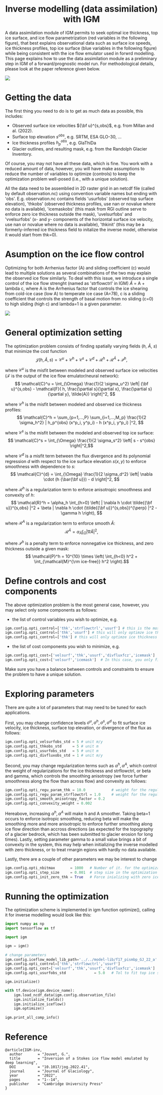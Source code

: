
### <h1 align="center" id="title">Inverse modelling (data assimilation) with IGM </h1>

A data assimilation module of IGM permits to seek optimal ice thickness, top ice surface, and ice flow parametrization (red variables in the following figure), that best explains observational data such as surface ice speeds, ice thickness profiles, top ice surface (blue variables in the following figure) while being consistent with the ice flow emulator used in forwrd modelling. This page explains how to use the data assimilation module as a preliminary step in IGM of a forward/prognostic model run. For methodological details, please look at the paper reference given below.

![](https://github.com/jouvetg/igm/blob/main/fig/scheme_simple_invert.png)

# Getting the data 

The first thing you need to do is to get as much data as possible, this includes:

* Observed surface ice velocities ${\bf u}^{s,obs}$, e.g. from Millan and al. (2022).
* Surface top elevation $s^{obs}$, e.g. SRTM, ESA GLO-30, ...
* Ice thickness profiles $h_p^{obs}$, e.g. GlaThiDa
* Glacier outlines, and resulting mask, e.g. from the Randolph Glacier Inventory.

Of course, you may not have all these data, which is fine. You work with a reduced amount of data, however, you will have make assumptions to reduce the number of variables to optimize (controls) to keep the optimization problem well-posed (i.e., with a unique solution).

All the data need to be assemblied in 2D raster grid in an netcdf file (called by default observation.nc) using convention variable names but ending with 'obs'. E.g. observation.nc contains fields 'usurfobs' (observed top surface elevation), 'thkobs' (observed thickness profiles, use nan or novalue where no data is available), 'icemaskobs' (this mask from RGI outline serve to enforce zero ice thickness outside the mask), 'uvelsurfobs' and 'vvelsurfobs' (x- and y- components of the horizontal surface ice velocity, use nan or novalue where no data is available), 'thkinit' (this may be a formerly-inferred ice thickness field to initalize the inverse model, otherwise it would start from thk=0).

# Asumption on the ice flow control

Optimizing for both Arrhenius factor (A) and sliding coefficient (c) would lead to multiple solutions as several combinations of the two may explain the observed ice flow similarly. To deal with this issue, we introduce a single control of the ice flow strenght (named as 'strflowctrl' in IGM) $\tilde{A}$ = A + lambda c, where A is the Arrhenius factor that controls the ice shearing from cold-ice case (low A) to temperate ice case (A=78), c is a sliding coefficient that controls the strength of basal motion from no sliding (c=0) to high sliding (high c) and lambda=1 is a given parameter. 

![](https://github.com/jouvetg/igm/blob/main/fig/strflowctrl.png)

# General optimization setting

The optimization problem consists of finding spatially varying fields ($h$, $\tilde{A}$, $s$) that minimize the cost function
$$ \mathcal{J}(h,\tilde{A},s) = \mathcal{C}^u + \mathcal{C}^h + \mathcal{C}^s + \mathcal{C}^{d} + \mathcal{R}^h +  \mathcal{R}^{\tilde{A}} +  \mathcal{P}^h, $$

where $\mathcal{C}^u$ is the misfit between modeled and observed surface ice velocities ($\mathcal{F}$ is the output of the ice flow emulator/neural network):
$$ \mathcal{C}^u = \int_{\Omega} \frac{1}{2 \sigma_u^2} \left| {\bf u}^{s,obs} - \mathcal{F}( h, \frac{\partial s}{\partial x}, \frac{\partial s}{\partial y}, \tilde{A})  \right|^2,  $$

where $\mathcal{C}^h$ is the misfit between modeled and observed ice thickness profiles:
$$ \mathcal{C}^h = \sum_{p=1,...,P} \sum_{i=1,...,M_p} \frac{1}{2 \sigma_h^2}  | h_p^{obs}  (x^p_i, y^p_i) - h (x^p_i, y^p_i) |^2, $$

where $\mathcal{C}^s$ is the misfit between the modeled and observed top ice surface:
$$ \mathcal{C}^s = \int_{\Omega} \frac{1}{2 \sigma_s^2}  \left| s - s^{obs}  \right|^2,$$

where $\mathcal{C}^{d}$ is a misfit term between the flux divergence and its polynomial 
regression $d$ with respect to the ice surface elevation $s(x,y)$ to enforce smoothness with  dependence to $s$:
$$ \mathcal{C}^{d} = \int_{\Omega} \frac{1}{2 \sigma_d^2} \left| \nabla \cdot (h {\bar{\bf u}}) - d  \right|^2, $$

where $\mathcal{R}^h$ is a regularization term to enforce anisotropic smoothness and convexity of $h$:
$$ \mathcal{R}^h = \alpha_h \int_{h>0} \left(  | \nabla h \cdot \tilde{{\bf u}}^{s,obs} |^2 + \beta  | \nabla h \cdot (\tilde{{\bf u}}^{s,obs})^{\perp} |^2   -  \gamma h  \right),  $$

where $\mathcal{R}^{A}$ is a regularization term to enforce smooth $\tilde{A}$:
$$ \mathcal{R}^{\tilde{A}} = \alpha_{\tilde{A}} \int_{\Omega} | \nabla  \tilde{A}  |^2, $$

where $\mathcal{P}^h$ is a penalty term to enforce nonnegative ice thickness, and zero thickness outside a given mask:
$$ \mathcal{P}^h  = 10^{10} \times \left( \int_{h<0} h^2 + \int_{\mathcal{M}^{\rm ice-free}} h^2 \right).$$

# Define controls and cost components

The above optimization problem is the most general case, however, you may select only some components as follows: 

* the list of control variables you wish to optimize, e.g.
```python
igm.config.opti_control=['thk','strflowctrl','usurf'] # this is the most general case  
igm.config.opti_control=['thk','usurf'] # this will only optimze ice thickness and top surface elevation
igm.config.opti_control=['thk'] # this will only optimze ice thickness 
```
* the list of cost components you wish to minimize, e.g.
```python
igm.config.opti_cost=['velsurf','thk','usurf','divfluxfcz','icemask']  # this is the most general case  
igm.config.opti_cost=['velsurf','icemask']  # In this case, you only fit surface velocity and ice mask.
```
Make sure you have a balance between controls and constraints to ensure the problem to have a unique solution.

# Exploring parameters

There are quite a lot of parameters that may need to be tuned for each applications. 

First, you may change confidence levels $\sigma^u, \sigma^h, \sigma^s, \sigma^d$ to fit surface ice velocity, ice thickness, surface top elevation, or divergence of the flux as follows:

```python
igm.config.opti_velsurfobs_std = 5 # unit m/y
igm.config.opti_thkobs_std     = 5 # unit m
igm.config.opti_usurfobs_std   = 5 # unit m
igm.config.opti_divfluxobs_std = 1 # unit m/y
```

Second, you may change regularization terms such as $\alpha^h, \alpha^A$, which control the weight of regularizations for the ice thickness and strflowctrl, or beta and gamma, which controls the smoothing anisotropy (we force further smoothness along the flow than across flow) and convexity as follows:

```python 
igm.config.opti_regu_param_thk = 10.0            # weight for the regul. of thk
igm.config.opti_regu_param_strflowctrl = 1.0     # weight for the regul. of strflowctrl
igm.config.opti_smooth_anisotropy_factor = 0.2
igm.config.opti_convexity_weight = 0.002
```

Hereabove, increasing $\alpha^h, \alpha^A$ will make h and A smoother. Taking beta=1 occurs to enforce isotropic smoothing, reducing beta will make the smoothing more and more anisotropic to enforce further smoothing along ice flow direction than accross directions (as expected for the topography of a glacier bedrock, which has been submitted to glacier erosion for long times). Lastly, setting parameter gamma to a small value brings a bit of convexity in the system, this may help when initializing the inverse modelled with zero thickness, or to treat rmargin egions with hardly no data available.

Lastly, there are a couple of other parameters we may be interest to change

```python 
igm.config.opti_nbitmax       = 1000   # Number of it. for the optimization
igm.config.opti_step_size     = 0.001  # step size in the optimization iterative algorithm
igm.config.opti_init_zero_thk = True   # Force inializing with zero ice thickness (otherwise take thkinit)
```

# Running the optimization

The optimization scheme is implemented in igm function optimize(), calling it for inverse modelling would look like this:

```python 
import numpy as np
import tensorflow as tf

import igm

igm = igm() 
 
# change parameters
igm.config.iceflow_model_lib_path='../../model-lib/f17_pismbp_GJ_22_a' 
igm.config.opti_control=['thk','strflowctrl','usurf']
igm.config.opti_cost=['velsurf','thk','usurf','divfluxfcz','icemask']   
igm.config.opti_usurfobs_std             = 5.0   # Tol to fit top ice surface 

igm.initialize()

with tf.device(igm.device_name):
    igm.load_ncdf_data(igm.config.observation_file)
    igm.initialize_fields()
    igm.initialize_iceflow()
    igm.optimize()
    
igm.print_all_comp_info()
```

# Reference

	@article{IGM-inv,
	  author       = "Jouvet, G.",
	  title        = "Inversion of a Stokes ice flow model emulated by deep learning",
	  DOI          = "10.1017/jog.2022.41",
	  journal      = "Journal of Glaciology",
	  year         = "2022",
	  pages        = "1--14",
	  publisher    = "Cambridge University Press"
	}
